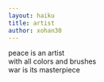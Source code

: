 ```yaml
---
layout: haiku
title: artist
author: xohan30
---
```


peace is an artist<br>
with all colors and brushes<br>
war is its masterpiece<br>
